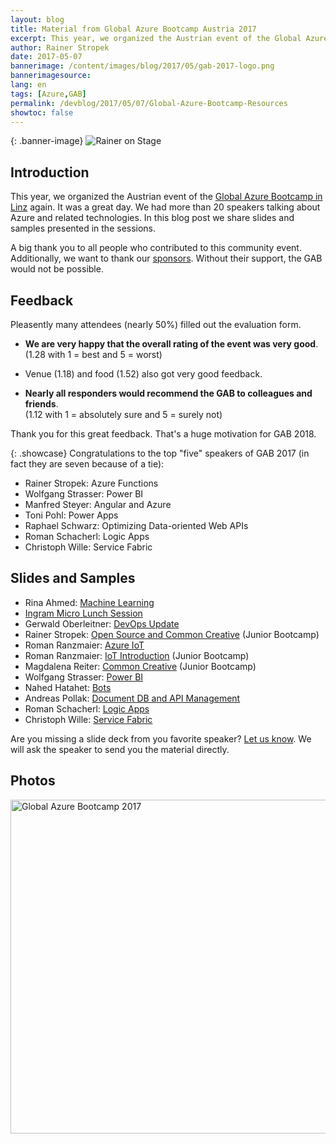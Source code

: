 ```yaml
---
layout: blog
title: Material from Global Azure Bootcamp Austria 2017
excerpt: This year, we organized the Austrian event of the Global Azure Bootcamp in Linz again. It was a great day. We had more than 20 speakers talking about Azure and related technologies. In this blog post we share slides and samples presented in the sessions.
author: Rainer Stropek
date: 2017-05-07
bannerimage: /content/images/blog/2017/05/gab-2017-logo.png
bannerimagesource: 
lang: en
tags: [Azure,GAB]
permalink: /devblog/2017/05/07/Global-Azure-Bootcamp-Resources
showtoc: false
---
```


{: .banner-image}
![Rainer on Stage]({{site.baseurl}}/content/images/blog/2017/05/gab-2017-logo-large.png)

## Introduction

This year, we organized the Austrian event of the [Global Azure Bootcamp in Linz](https://coding-club-linz.github.io/global-azure-bootcamp-2017/) again. It was a great day. We had more than 20 speakers talking about Azure and related technologies. In this blog post we share slides and samples presented in the sessions.

A big thank you to all people who contributed to this community event. Additionally, we want to thank our [sponsors](https://coding-club-linz.github.io/global-azure-bootcamp-2017/sponsoren.html). Without their support, the GAB would not be possible.

## Feedback

Pleasently many attendees (nearly 50%) filled out the evaluation form.

* **We are very happy that the overall rating of the event was very good**.<br/>
  (1.28 with 1 = best and 5 = worst)

* Venue (1.18) and food (1.52) also got very good feedback.

* **Nearly all responders would recommend the GAB to colleagues and friends**.<br/>
  (1.12 with 1 = absolutely sure and 5 = surely not)

Thank you for this great feedback. That's a huge motivation for GAB 2018.

{: .showcase}
Congratulations to the top "five" speakers of GAB 2017 (in fact they are seven because of a tie):

* Rainer Stropek: Azure Functions
* Wolfgang Strasser: Power BI
* Manfred Steyer: Angular and Azure
* Toni Pohl: Power Apps
* Raphael Schwarz: Optimizing Data-oriented Web APIs
* Roman Schacherl: Logic Apps
* Christoph Wille: Service Fabric

## Slides and Samples

* Rina Ahmed: [Machine Learning]({{site.baseurl}}/content/gab-2017-downloads/GAB-Ahmed-Machine-Learning.pdf)
* [Ingram Micro Lunch Session]({{site.baseurl}}/content/gab-2017-downloads/GAB-Ingram-Micro.pdf)
* Gerwald Oberleitner: [DevOps Update]({{site.baseurl}}/content/gab-2017-downloads/GAB-Oberleitner-DevOps.pdf)
* Rainer Stropek: [Open Source and Common Creative]({{site.baseurl}}/content/gab-2017-downloads/GAB-Rainer-CommonCreative.xmind) (Junior Bootcamp)
* Roman Ranzmaier: [Azure IoT]({{site.baseurl}}/content/gab-2017-downloads/GAB-Ranzmaier-IoT.pptx)
* Roman Ranzmaier: [IoT Introduction]({{site.baseurl}}/content/gab-2017-downloads/GAB-Ranzmaier-Junior-IoT.pptx) (Junior Bootcamp)
* Magdalena Reiter: [Common Creative]({{site.baseurl}}/content/gab-2017-downloads/GAB-Reiter-CommonCreative.pdf) (Junior Bootcamp)
* Wolfgang Strasser: [Power BI]({{site.baseurl}}/content/gab-2017-downloads/GAB-Strasser-Power-BI.pdf)
* Nahed Hatahet: [Bots](https://www.sharepoint.at/2017/05/01/vortrag-zum-download-microsoft-teams-um-smarte-bots-erweitern/)
* Andreas Pollak: [Document DB and API Management](https://blog.spectologic.com/2017/04/24/global-azure-bootcamp-2017-nachlese/)
* Roman Schacherl: [Logic Apps](https://www.softaware.at/lifeaware/2017/04/24/global-azure-bootcamp-linz.html)
* Christoph Wille: [Service Fabric](https://github.com/christophwille/demosatconferences/blob/master/gab17servicefabric.md)

Are you missing a slide deck from you favorite speaker? [Let us know](mailto:info@coderdojo-linz.org). We will ask the speaker to send you the material directly.

## Photos

<div class="videoWrapper">
  <a data-flickr-embed="true" data-header="true" data-footer="true"  href="https://www.flickr.com/photos/rainerstropek/albums/72157682945630955" title="Global Azure Bootcamp 2017"><img src="https://c1.staticflickr.com/5/4187/34055103632_2d4bf4bd8b_c.jpg" width="800" height="534" alt="Global Azure Bootcamp 2017"></a><script async src="//embedr.flickr.com/assets/client-code.js" charset="utf-8"></script>
</div>